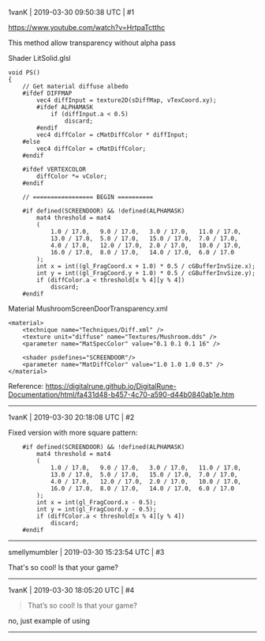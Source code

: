 1vanK | 2019-03-30 09:50:38 UTC | #1

https://www.youtube.com/watch?v=HrtpaTctthc

This method allow transparency without alpha pass

Shader LitSolid.glsl
```
void PS()
{
    // Get material diffuse albedo
    #ifdef DIFFMAP
        vec4 diffInput = texture2D(sDiffMap, vTexCoord.xy);
        #ifdef ALPHAMASK
            if (diffInput.a < 0.5)
                discard;
        #endif
        vec4 diffColor = cMatDiffColor * diffInput;
    #else
        vec4 diffColor = cMatDiffColor;
    #endif
    
    #ifdef VERTEXCOLOR
        diffColor *= vColor;
    #endif

    // ================= BEGIN ==========

    #if defined(SCREENDOOR) && !defined(ALPHAMASK)
        mat4 threshold = mat4
        (
            1.0 / 17.0,   9.0 / 17.0,   3.0 / 17.0,   11.0 / 17.0,
            13.0 / 17.0,  5.0 / 17.0,   15.0 / 17.0,  7.0 / 17.0,
            4.0 / 17.0,   12.0 / 17.0,  2.0 / 17.0,   10.0 / 17.0,
            16.0 / 17.0,  8.0 / 17.0,   14.0 / 17.0,  6.0 / 17.0
        );
        int x = int((gl_FragCoord.x + 1.0) * 0.5 / cGBufferInvSize.x);
        int y = int((gl_FragCoord.y + 1.0) * 0.5 / cGBufferInvSize.y);
        if (diffColor.a < threshold[x % 4][y % 4])
            discard;
    #endif
```

Material MushroomScreenDoorTransparency.xml
```
<material>
    <technique name="Techniques/Diff.xml" />
    <texture unit="diffuse" name="Textures/Mushroom.dds" />
    <parameter name="MatSpecColor" value="0.1 0.1 0.1 16" />
    
    <shader psdefines="SCREENDOOR"/>
    <parameter name="MatDiffColor" value="1.0 1.0 1.0 0.5" />
</material>
```

Reference: https://digitalrune.github.io/DigitalRune-Documentation/html/fa431d48-b457-4c70-a590-d44b0840ab1e.htm

-------------------------

1vanK | 2019-03-30 20:18:08 UTC | #2

Fixed version with more square pattern:

```
    #if defined(SCREENDOOR) && !defined(ALPHAMASK)
        mat4 threshold = mat4
        (
            1.0 / 17.0,   9.0 / 17.0,   3.0 / 17.0,   11.0 / 17.0,
            13.0 / 17.0,  5.0 / 17.0,   15.0 / 17.0,  7.0 / 17.0,
            4.0 / 17.0,   12.0 / 17.0,  2.0 / 17.0,   10.0 / 17.0,
            16.0 / 17.0,  8.0 / 17.0,   14.0 / 17.0,  6.0 / 17.0
        );
        int x = int(gl_FragCoord.x - 0.5);
        int y = int(gl_FragCoord.y - 0.5);
        if (diffColor.a < threshold[x % 4][y % 4])
            discard;
    #endif
```

-------------------------

smellymumbler | 2019-03-30 15:23:54 UTC | #3

That's so cool! Is that your game?

-------------------------

1vanK | 2019-03-30 18:05:20 UTC | #4

> That’s so cool! Is that your game?

no, just example of using

-------------------------

